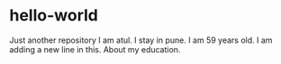 # hello-world
Just another repository
I am atul. I stay in pune. I am 59 years old. 
I am adding a new line in this. About my education. 
